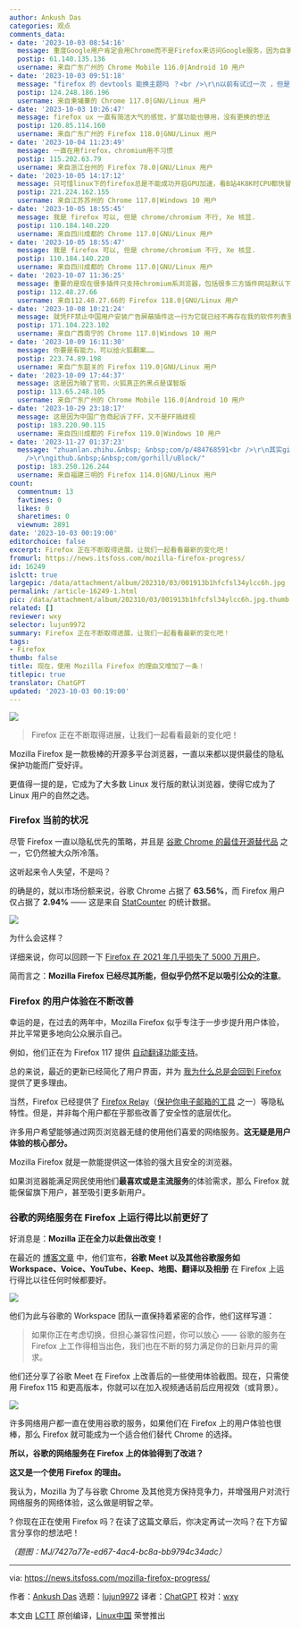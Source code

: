 ```yaml
---
author: Ankush Das
categories: 观点
comments_data:
- date: '2023-10-03 08:54:16'
  message: 重度Google用户肯定会用Chrome而不是Firefox来访问Google服务，因为自家服务集成度更高，这不是用Firefox的理由。
  postip: 61.140.135.136
  username: 来自广东广州的 Chrome Mobile 116.0|Android 10 用户
- date: '2023-10-03 09:51:18'
  message: "firefox 的 devtools 能换主题吗 ？<br />\r\n以前有试过一次 ，但是它的devtools 太不方便了"
  postip: 124.248.186.196
  username: 来自柬埔寨的 Chrome 117.0|GNU/Linux 用户
- date: '2023-10-03 10:26:47'
  message: firefox ux 一直有简洁大气的感觉，扩展功能也够用，没有更换的想法
  postip: 120.85.114.160
  username: 来自广东广州的 Firefox 118.0|GNU/Linux 用户
- date: '2023-10-04 11:23:49'
  message: 一直在用firefox，chromium用不习惯
  postip: 115.202.63.79
  username: 来自浙江台州的 Firefox 78.0|GNU/Linux 用户
- date: '2023-10-05 14:17:12'
  message: 只可惜linux下的firefox总是不能成功开启GPU加速，看B站4K8K时CPU都快冒烟了。。。。。windows下则自动就会开启。
  postip: 221.224.162.155
  username: 来自江苏苏州的 Chrome 117.0|Windows 10 用户
- date: '2023-10-05 18:55:45'
  message: 我是 firefox 可以, 但是 chrome/chromium 不行, Xe 核显.
  postip: 110.184.140.220
  username: 来自四川成都的 Chrome 117.0|GNU/Linux 用户
- date: '2023-10-05 18:55:47'
  message: 我是 firefox 可以, 但是 chrome/chromium 不行, Xe 核显.
  postip: 110.184.140.220
  username: 来自四川成都的 Chrome 117.0|GNU/Linux 用户
- date: '2023-10-07 11:36:25'
  message: 重要的是现在很多插件只支持chromium系浏览器，包括很多三方插件网站默认下载.crx格式的，对Firefox的支持并不友好。Firefox还是应该增强宣传力度
  postip: 112.48.27.66
  username: 来自112.48.27.66的 Firefox 118.0|GNU/Linux 用户
- date: '2023-10-08 10:21:24'
  message: 就凭FF禁止中国用户安装广告屏蔽插件这一行为它就已经不再存在我的软件列表里了,哪怕它再好用。
  postip: 171.104.223.102
  username: 来自广西南宁的 Chrome 117.0|Windows 10 用户
- date: '2023-10-09 16:11:30'
  message: 你要是有能力，可以给火狐翻案……
  postip: 223.74.89.198
  username: 来自广东韶关的 Firefox 119.0|GNU/Linux 用户
- date: '2023-10-09 17:44:37'
  message: 这是因为输了官司，火狐真正的黑点是谋智版
  postip: 113.65.248.105
  username: 来自广东广州的 Chrome Mobile 116.0|Android 10 用户
- date: '2023-10-29 23:18:17'
  message: 这是因为中国广告商起诉了FF，又不是FF搞歧视
  postip: 183.220.90.115
  username: 来自四川成都的 Firefox 119.0|Windows 10 用户
- date: '2023-11-27 01:37:23'
  message: "zhuanlan.zhihu.&nbsp; &nbsp;com/p/484768591<br />\r\n其实github有uBlock的xpi<br
    />\r\ngithub.&nbsp;&nbsp;com/gorhill/uBlock/"
  postip: 183.250.126.244
  username: 来自福建三明的 Firefox 114.0|GNU/Linux 用户
count:
  commentnum: 13
  favtimes: 0
  likes: 0
  sharetimes: 0
  viewnum: 2891
date: '2023-10-03 00:19:00'
editorchoice: false
excerpt: Firefox 正在不断取得进展，让我们一起看看最新的变化吧！
fromurl: https://news.itsfoss.com/mozilla-firefox-progress/
id: 16249
islctt: true
largepic: /data/attachment/album/202310/03/001913b1hfcfsl34ylcc6h.jpg
permalink: /article-16249-1.html
pic: /data/attachment/album/202310/03/001913b1hfcfsl34ylcc6h.jpg.thumb.jpg
related: []
reviewer: wxy
selector: lujun9972
summary: Firefox 正在不断取得进展，让我们一起看看最新的变化吧！
tags:
- Firefox
thumb: false
title: 现在，使用 Mozilla Firefox 的理由又增加了一条！
titlepic: true
translator: ChatGPT
updated: '2023-10-03 00:19:00'
---
```


![](/data/attachment/album/202310/03/001913b1hfcfsl34ylcc6h.jpg)



> 
> Firefox 正在不断取得进展，让我们一起看看最新的变化吧！
> 
> 
> 


Mozilla Firefox 是一款极棒的开源多平台浏览器，一直以来都以提供最佳的隐私保护功能而广受好评。


更值得一提的是，它成为了大多数 Linux 发行版的默认浏览器，使得它成为了 Linux 用户的自然之选。


### Firefox 当前的状况


尽管 Firefox 一直以隐私优先的策略，并且是 [谷歌 Chrome 的最佳开源替代品](https://itsfoss.com/open-source-browsers-linux/) 之一，它仍然被大众所冷落。


这听起来令人失望，不是吗？


的确是的，就以市场份额来说，谷歌 Chrome 占据了 **63.56%**，而 Firefox 用户仅占据了 **2.94%** —— 这是来自 [StatCounter](https://gs.statcounter.com/browser-market-share) 的统计数据。


![](/data/attachment/album/202310/03/001920uofzb8ewwmy7qsaa.png)


为什么会这样？


详细来说，你可以回顾一下 [Firefox 在 2021 年几乎损失了 5000 万用户](/article-13642-1.html)。


简而言之：**Mozilla Firefox 已经尽其所能，但似乎仍然不足以吸引公众的注意**。


### Firefox 的用户体验在不断改善


幸运的是，在过去的两年中，Mozilla Firefox 似乎专注于一步步提升用户体验，并比平常更多地向公众展示自己。


例如，他们正在为 Firefox 117 提供 [自动翻译功能支持](https://news.itsfoss.com/firefox-117-release/)。


总的来说，最近的更新已经简化了用户界面，并为 [我为什么总是会回到 Firefox](https://news.itsfoss.com/why-mozilla-firefox/) 提供了更多理由。


当然，Firefox 已经提供了 [Firefox Relay](https://relay.firefox.com/)（[保护你电子邮箱的工具](https://itsfoss.com/protect-email-address/) 之一）等隐私特性。但是，并非每个用户都在乎那些改善了安全性的底层优化。


许多用户希望能够通过网页浏览器无缝的使用他们喜爱的网络服务。**这无疑是用户体验的核心部分。**


Mozilla Firefox 就是一款能提供这一体验的强大且安全的浏览器。


如果浏览器能满足网民使用他们**最喜欢或是主流服务**的体验需求，那么 Firefox 就能保留旗下用户，甚至吸引更多新用户。


### 谷歌的网络服务在 Firefox 上运行得比以前更好了


好消息是：**Mozilla 正在全力以赴做出改变！**


在最近的 [博客文章](https://blog.mozilla.org/en/products/firefox/google-meet-firefox/) 中，他们宣布，**谷歌 Meet 以及其他谷歌服务如 Workspace、Voice、YouTube、Keep、地图、翻译以及相册** 在 Firefox 上运行得比以往任何时候都要好。


![](/data/attachment/album/202310/03/001921tmm6gvh8h71vvv7v.png)


他们为此与谷歌的 Workspace 团队一直保持着紧密的合作，他们这样写道：



> 
> 如果你正在考虑切换，但担心兼容性问题，你可以放心 —— 谷歌的服务在 Firefox 上工作得相当出色，我们也在不断的努力满足你的日新月异的需求。
> 
> 
> 


他们还分享了谷歌 Meet 在 Firefox 上改善后的一些使用体验截图。现在，只需使用 Firefox 115 和更高版本，你就可以在加入视频通话前后应用视效（或背景）。


![](/data/attachment/album/202310/03/001921mir899tigg8r0m9t.jpg)


许多网络用户都一直在使用谷歌的服务，如果他们在 Firefox 上的用户体验也很棒，那么 Firefox 就可能成为一个适合他们替代 Chrome 的选择。


**所以，谷歌的网络服务在 Firefox 上的体验得到了改进？**


**这又是一个使用 Firefox 的理由。**


我认为，Mozilla 为了与谷歌 Chrome 及其他竞方保持竞争力，并增强用户对流行网络服务的网络体验，这么做是明智之举。


? 你现在正在使用 Firefox 吗？在读了这篇文章后，你决定再试一次吗？在下方留言分享你的想法吧！


*（题图：MJ/7427a77e-ed67-4ac4-bc8a-bb9794c34adc）*




---


via: <https://news.itsfoss.com/mozilla-firefox-progress/>


作者：[Ankush Das](https://news.itsfoss.com/author/ankush/) 选题：[lujun9972](https://github.com/lujun9972) 译者：[ChatGPT](https://linux.cn/lctt/ChatGPT) 校对：[wxy](https://github.com/wxy)


本文由 [LCTT](https://github.com/LCTT/TranslateProject) 原创编译，[Linux中国](https://linux.cn/) 荣誉推出
